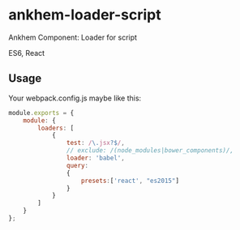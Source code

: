 # ankhem-loader-script
Ankhem Component: Loader for script

ES6, React

## Usage

Your webpack.config.js maybe like this:

```javascript
module.exports = {
	module: {
		loaders: [
			{
				test: /\.jsx?$/,
				// exclude: /(node_modules|bower_components)/,
				loader: 'babel',
				query:
				{
					presets:['react', "es2015"]
				}
			}
		]
	}
};
```

